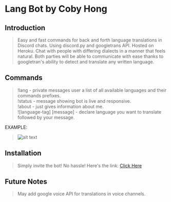 # Lang Bot by Coby Hong

## Introduction

> Easy and fast commands for back and forth language translations in Discord chats. Using discord.py and googletrans API. Hosted on Heroku. Chat with people with differing dialects in a manner that feels natural. Both parties will be able to communicate with ease thanks to googletran's ability to detect and translate any written language.

## Commands

> !lang - private messages user a list of all available languages and their commands prefixes.<br />
   !status - message showing bot is live and responsive. <br />
   !about - just gives information about me.<br />
   ![language-tag] [message] - declare language you want to translate followed by your message.<br />

EXAMPLE:
> ![alt text](https://i.imgur.com/J337SBW.png)
   

## Installation

> Simply invite the bot! No hassle! Here's the link: [Click Here](https://discordapp.com/oauth2/authorize?&client_id=463202424593842187&scope=bot&permissions=470019135)

## Future Notes

> May add google voice API for translations in voice channels.
